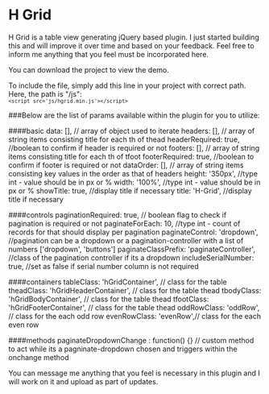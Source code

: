 # H Grid

H Grid is a table view generating jQuery based plugin. I just started building this and will improve it over time and based on your feedback. Feel free to inform me anything that you feel must be incorporated here.

You can download the project to view the demo. 

To include the file, simply add this line in your project with correct path. Here, the path is "/js":
<br/>
<code>`<script src='js/hgrid.min.js'></script>`</code>

###Below are the list of params available within the plugin for you to utilize:

####basic
    data: [], // array of object used to iterate
    headers: [], // array of string items consisting title for each th of thead
    headerRequired: true, //boolean to confirm if header is required or not
    footers: [], // array of string items consisting title for each th of tfoot
    footerRequired: true, //boolean to confirm if footer is required or not
    dataOrder: [], // array of string items consisting key values in the order as that of headers
    height: '350px', //type int - value should be in px or %
    width: '100%', //type int - value should be in px or %
    showTitle: true, //display title if necessary
    title: 'H-Grid', //display title if necessary
    
####controls
    paginationRequired: true, // boolean flag to check if pagination is required or not
    paginateForEach: 10, //type int - count of records for that should display per pagination
    paginateControl: 'dropdown', //pagination can be a dropdown or a pagination-controller with a list of numbers ['dropdown', 'buttons']
    paginateClassPrefix: 'paginateController', //class of the pagination controller if its a dropdown
    includeSerialNumber: true, //set as false if serial number column is not required
    
####containers
    tableClass: 'hGridContainer', // class for the table
    theadClass: 'hGridHeaderContainer', // class for the table thead
    tbodyClass: 'hGridBodyContainer', // class for the table thead
    tfootClass: 'hGridFooterContainer', // class for the table thead
    oddRowClass: 'oddRow', // class for the each odd row
    evenRowClass: 'evenRow',// class for the each even row
    
####methods
    paginateDropdownChange : function() {} // custom method to act while its a pagninate-dropdown chosen and triggers within the onchange method
    
You can message me anything that you feel is necessary in this plugin and I will work on it and upload as part of updates.
